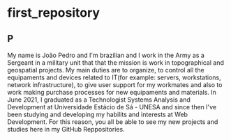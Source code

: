 # first_repository

## P 

My name is João Pedro and I'm brazilian and I work in the Army as a Sergeant in a military unit that that the mission is work in topographical and geospatial projects.
My main duties are to organize, to control all the equipaments and devices related to IT(for example: servers, workstations, network infrastructure), to give user support for my workmates and also to work making purchase processes for new equipaments and materials.
In June 2021, I graduated as a Technologist Systems Analysis and Development at Universidade Estácio de Sá - UNESA and since then I've been studying and developing my habilits and interests at Web Development.
For this reason, you all be able to see my new projects and studies here in my GitHub Reppositories.
